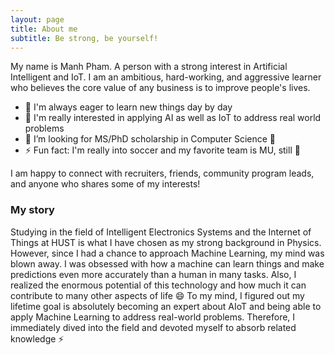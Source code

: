 ```yaml
---
layout: page
title: About me
subtitle: Be strong, be yourself!
---
```


My name is Manh Pham. A person with a strong interest in Artificial Intelligent and IoT. I am an ambitious, hard-working, and aggressive learner who believes the core value of any business is to improve people's lives.

- 👋 I'm always eager to learn new things day by day
- 👯 I'm really interested in applying AI as well as IoT to address real world problems
- 🔭 I’m looking for MS/PhD scholarship in Computer Science 🙋
- ⚡ Fun fact: I'm really into soccer and my favorite team is MU, still 🙂


I am happy to connect with recruiters, friends, community program leads, and anyone who shares some of my interests!

### My story

Studying in the field of Intelligent Electronics Systems and the Internet of Things at HUST is what I have chosen as my strong background in Physics. However, since I had a chance to approach Machine Learning, my mind was blown away. I was obsessed with how a machine can learn things and make predictions even more accurately than a human in many tasks. Also, I realized the enormous potential of this technology and how much it can contribute to many other aspects of life :smile: To my mind, I figured out my lifetime goal is absolutely becoming an expert about AIoT and being able to apply Machine Learning to address real-world problems. Therefore, I immediately dived into the field and devoted myself to absorb related knowledge ⚡
